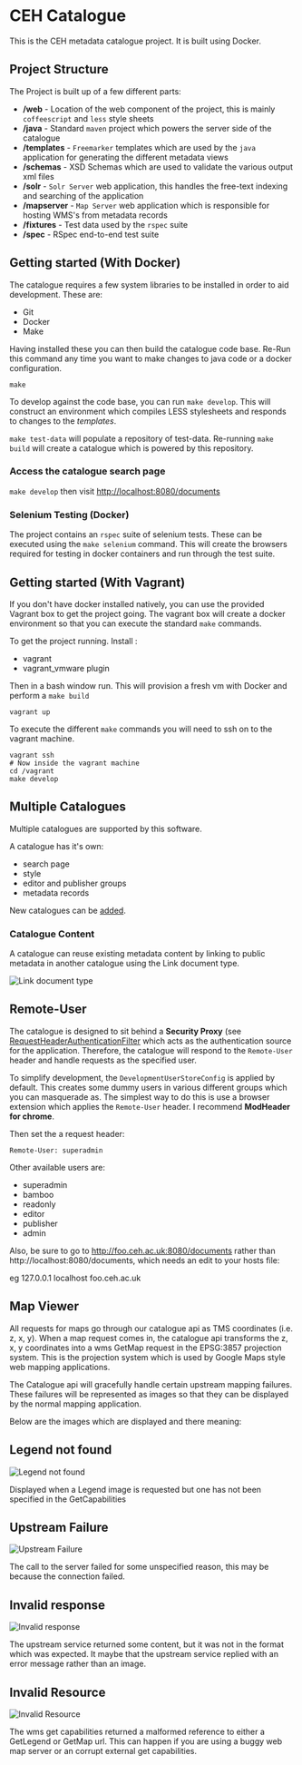 # CEH Catalogue

This is the CEH metadata catalogue project. It is built using Docker.

## Project Structure

The Project is built up of a few different parts:

- **/web**        - Location of the web component of the project, this is mainly `coffeescript` and `less` style sheets
- **/java**       - Standard `maven` project which powers the server side of the catalogue
- **/templates**  - `Freemarker` templates which are used by the `java` application for generating the different metadata views
- **/schemas**    - XSD Schemas which are used to validate the various output xml files
- **/solr**       - `Solr Server` web application, this handles the free-text indexing and searching of the application
- **/mapserver**  - `Map Server` web application which is responsible for hosting WMS's from metadata records
- **/fixtures**   - Test data used by the `rspec` suite
- **/spec**       - RSpec end-to-end test suite

## Getting started (With Docker)

The catalogue requires a few system libraries to be installed in order to aid development. These are:

- Git
- Docker
- Make

Having installed these you can then build the catalogue code base. Re-Run this command any time you want to make changes to java code or a docker configuration.

    make

To develop against the code base, you can run `make develop`. This will construct an environment which compiles LESS stylesheets and responds to changes to the *templates*.

`make test-data` will populate a repository of test-data. Re-running `make build` will create a catalogue which is powered by this repository.

### Access the catalogue search page
`make develop` then visit [http://localhost:8080/documents](http://localhost:8080/documents)

### Selenium Testing (Docker)

The project contains an `rspec` suite of selenium tests. These can be executed using the `make selenium` command. This will create the browsers required for testing in docker containers and run through the test suite.

## Getting started (With Vagrant)

If you don't have docker installed natively, you can use the provided Vagrant box to get the project going. The vagrant box will create a docker environment so that you can execute the standard `make` commands.

To get the project running. Install :

* vagrant
* vagrant_vmware plugin

Then in a bash window run. This will provision a fresh vm with Docker and perform a `make build`

    vagrant up

To execute the different `make` commands you will need to ssh on to the vagrant machine.

    vagrant ssh
    # Now inside the vagrant machine
    cd /vagrant
    make develop

## Multiple Catalogues

Multiple catalogues are supported by this software.

A catalogue has it's own:
- search page
- style
- editor and publisher groups
- metadata records

New catalogues can be [added](docs/multipleCatalogues.markdown).

### Catalogue Content

A catalogue can reuse existing metadata content by linking to public metadata in another catalogue using the Link document type.

![Link document type](docs/link.png)

## Remote-User

The catalogue is designed to sit behind a **Security Proxy** (see [RequestHeaderAuthenticationFilter](http://docs.spring.io/autorepo/docs/spring-security/3.2.0.RELEASE/apidocs/org/springframework/security/web/authentication/preauth/RequestHeaderAuthenticationFilter.html) which acts as the authentication source for the application. Therefore, the catalogue will respond to the `Remote-User` header and handle requests as the specified user.

To simplify development, the `DevelopmentUserStoreConfig` is applied by default. This creates some dummy users in various different groups which you can masquerade as. The simplest way to do this is use a browser extension which applies the `Remote-User` header. I recommend **ModHeader for chrome**.

Then set the a request header:

    Remote-User: superadmin

Other available users are:

- superadmin
- bamboo
- readonly
- editor
- publisher
- admin

Also, be sure to go to http://foo.ceh.ac.uk:8080/documents rather than http://localhost:8080/documents, which needs an edit to your hosts file:

eg 127.0.0.1       localhost foo.ceh.ac.uk

## Map Viewer

All requests for maps go through our catalogue api as TMS coordinates (i.e. z, x, y). When a map request comes in, the catalogue api transforms the z, x, y coordinates into a wms GetMap request in the EPSG:3857 projection system. This is the projection system which is used by Google Maps style web mapping applications.

The Catalogue api will gracefully handle certain upstream mapping failures. These failures will be represented as images so that they can be displayed by the normal mapping application.

Below are the images which are displayed and there meaning:

## Legend not found
![Legend not found](java/src/main/resources/legend-not-found.png)

Displayed when a Legend image is requested but one has not been specified in the GetCapabilities

## Upstream Failure
![Upstream Failure](java/src/main/resources/proxy-failure.png)

The call to the server failed for some unspecified reason, this may be because the connection failed.

## Invalid response
![Invalid response](java/src/main/resources/proxy-invalid-response.png)

The upstream service returned some content, but it was not in the format which was expected. It maybe that the upstream service replied with an error message rather than an image.

## Invalid Resource
![Invalid Resource](java/src/main/resources/proxy-invalid-resource.png)

The wms get capabilities returned a malformed reference to either a GetLegend or GetMap url. This can happen if you are using a buggy web map server or an corrupt external get capabilities.
